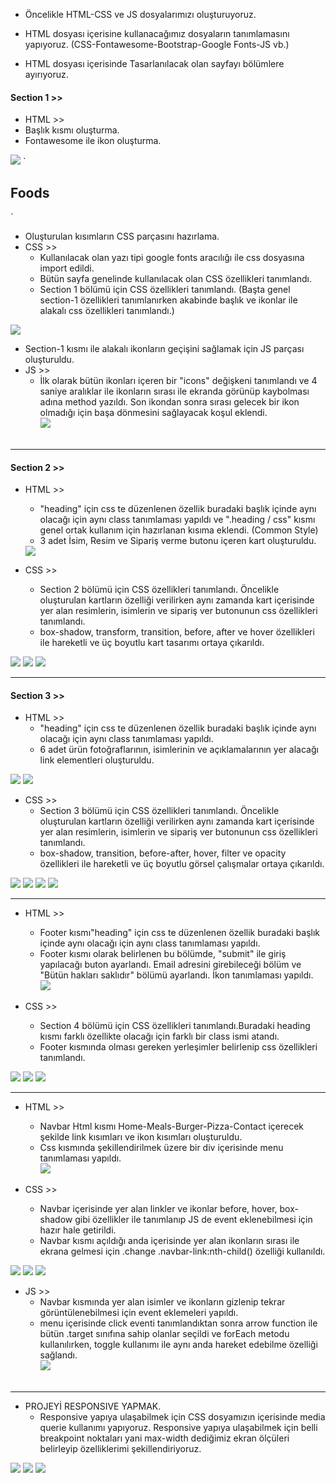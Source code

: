 * Öncelikle HTML-CSS ve JS dosyalarımızı oluşturuyoruz.

* HTML dosyası içerisine kullanacağımız dosyaların tanımlamasını yapıyoruz. (CSS-Fontawesome-Bootstrap-Google Fonts-JS vb.)

* HTML dosyası içerisinde Tasarlanılacak olan sayfayı bölümlere ayırıyoruz.

<h4>Section 1 >> </h4>

* HTML >> <br>
* Başlık kısmı oluşturma. <br>
* Fontawesome ile ikon oluşturma. <br>
<img src="ReadmeImages/r1.jpg">
`<!-- Section 1 -->
        <section class="section-1">
            <h1 class="heading">Foods</h1>
            <div class="section-1-icons">
                <i class="fas fa-egg change"></i>
                <i class="fas fa-stroopwafel"></i>
                <i class="fas fa-cheese"></i>
                <i class="fas fa-hotdog"></i>
                <i class="fas fa-drumstick-bite"></i>
                <i class="fas fa-apple-alt"></i>
                <i class="fas fa-ice-cream"></i>
                <i class="fas fa-fish"></i>
                <i class="fas fa-cookie"></i>
                <i class="fas fa-seedling"></i>
            </div>
        </section>
    <!-- End Section 1 -->`

* Oluşturulan kısımların CSS parçasını hazırlama. <br>
* CSS >> <br>
    * Kullanılacak olan yazı tipi google fonts aracılığı ile css dosyasına import edildi.  <br>
    * Bütün sayfa genelinde kullanılacak olan CSS özellikleri tanımlandı. <br>
    * Section 1 bölümü için CSS özellikleri tanımlandı. (Başta genel section-1 özellikleri tanımlanırken akabinde başlık ve ikonlar ile alakalı css özellikleri tanımlandı.) <br>
<img src="ReadmeImages/r2.jpg">

* Section-1 kısmı ile alakalı ikonların geçişini sağlamak için JS parçası oluşturuldu. <br>
* JS >> <br> 
    * İlk olarak bütün ikonları içeren bir "icons" değişkeni tanımlandı ve 4 saniye aralıklar ile ikonların sırası ile ekranda görünüp kaybolması adına method yazıldı. Son ikondan sonra sırası gelecek bir ikon olmadığı için başa dönmesini sağlayacak koşul eklendi. <br>
<img src="ReadmeImages/r3.JPG"> <br><br> 
<hr>
<h4>Section 2 >> </h4> 

* HTML >>
    * "heading" için css te düzenlenen özellik buradaki başlık içinde aynı olacağı için aynı class tanımlaması yapıldı ve ".heading / css" kısmı genel ortak kullanım için hazırlanan kısıma eklendi. (Common Style) <br>
    * 3 adet İsim, Resim ve Sipariş verme butonu içeren kart oluşturuldu. <br>
   <img src="ReadmeImages/rr4.JPG">

* CSS >>
    * Section 2 bölümü için CSS özellikleri tanımlandı. Öncelikle oluşturulan kartların özelliği verilirken aynı zamanda kart içerisinde yer alan resimlerin, isimlerin ve sipariş ver butonunun css özellikleri tanımlandı.
    * box-shadow, transform, transition, before, after ve hover özellikleri ile hareketli ve üç boyutlu kart tasarımı ortaya çıkarıldı. <br>
<img src="ReadmeImages/r5.JPG">
<img src="ReadmeImages/r6.JPG">
<img src="ReadmeImages/r7.JPG"> <br>
<hr>
<h4>Section 3 >> </h4>

* HTML >>
    *  "heading" için css te düzenlenen özellik buradaki başlık içinde aynı olacağı için aynı class tanımlaması yapıldı.
    * 6 adet ürün fotoğraflarının, isimlerinin ve açıklamalarının yer alacağı link elementleri oluşturuldu.
<img src="ReadmeImages/r8.JPG">
<img src="ReadmeImages/r9.JPG">

* CSS >>
    * Section 3 bölümü için CSS özellikleri tanımlandı. Öncelikle oluşturulan kartların özelliği verilirken aynı zamanda kart içerisinde yer alan resimlerin, isimlerin ve sipariş ver butonunun css özellikleri tanımlandı.
    * box-shadow, transition, before-after, hover, filter ve opacity özellikleri ile hareketli ve üç boyutlu görsel çalışmalar ortaya çıkarıldı. <br>
<img src="ReadmeImages/r10.JPG">
<img src="ReadmeImages/r11.JPG">
<img src="ReadmeImages/r12.JPG">
<img src="ReadmeImages/r13.JPG"> <br>
<hr>

* HTML >>
    * Footer kısmı"heading" için css te düzenlenen özellik buradaki başlık içinde aynı olacağı için aynı class tanımlaması yapıldı.
    * Footer kısmı olarak belirlenen bu bölümde, "submit" ile giriş yapılacağı buton ayarlandı. Email adresini girebileceği bölüm ve "Bütün hakları saklıdır" bölümü ayarlandı. İkon tanımlaması yapıldı. <br>
<img src="ReadmeImages/rr14.JPG"> <br>

* CSS >>
    * Section 4 bölümü için CSS özellikleri tanımlandı.Buradaki heading kısmı farklı özellikte olacağı için farklı bir class ismi atandı. <br>
    * Footer kısmında olması gereken yerleşimler belirlenip css özellikleri tanımlandı. <br>
<img src="ReadmeImages/r15.JPG">
<img src="ReadmeImages/r16.JPG">
<img src="ReadmeImages/r17.JPG"> <br>
<hr>

* HTML >>
    * Navbar Html kısmı Home-Meals-Burger-Pizza-Contact içerecek şekilde link kısımları ve ikon kısımları oluşturuldu. <br>
    * Css kısmında şekillendirilmek üzere bir div içerisinde menu tanımlaması yapıldı. <br>
<img src="ReadmeImages/rr18.JPG"> <br>

* CSS >>
    * Navbar içerisinde yer alan linkler ve ikonlar before, hover, box-shadow gibi özellikler ile tanımlanıp JS de event eklenebilmesi için hazır hale getirildi. <br>
    * Navbar kısmı açıldığı anda içerisinde yer alan ikonların sırası ile ekrana gelmesi için .change .navbar-link:nth-child() özelliği kullanıldı. <br>
<img src="ReadmeImages/r19.JPG">
<img src="ReadmeImages/r20.JPG">
<img src="ReadmeImages/r21.JPG">


* JS >>
    * Navbar kısmında yer alan isimler ve ikonların gizlenip tekrar görüntülenebilmesi için event eklemeleri yapıldı. <br>
    * menu içerisinde click eventi tanımlandıktan sonra arrow function ile bütün .target sınıfına sahip olanlar seçildi ve forEach metodu kullanılırken, toggle kullanımı ile aynı anda hareket edebilme özelliği sağlandı. <br>
<img src="ReadmeImages/r22.JPG"> <br><br>
<hr>

* PROJEYİ RESPONSIVE YAPMAK.
    * Responsive yapıya ulaşabilmek için CSS dosyamızın içerisinde media querie kullanımı yapıyoruz. Responsive yapıya ulaşabilmek için belli breakpoint noktaları yani max-width dediğimiz ekran ölçüleri belirleyip özelliklerimi şekillendiriyoruz. <br>
<img src="ReadmeImages/r23.JPG">
<img src="ReadmeImages/r24.JPG">
<img src="ReadmeImages/r25.JPG">







